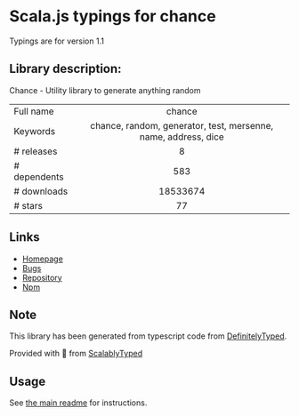 
# Scala.js typings for chance

Typings are for version 1.1

## Library description:
Chance - Utility library to generate anything random

|                    |                 |
| ------------------ | :-------------: |
| Full name          | chance |
| Keywords           | chance, random, generator, test, mersenne, name, address, dice |
| # releases         | 8 |
| # dependents       | 583 |
| # downloads        | 18533674 |
| # stars            | 77 |

## Links
- [Homepage](http://chancejs.com)
- [Bugs](https://github.com/chancejs/chancejs/issues)
- [Repository](https://github.com/chancejs/chancejs)
- [Npm](https://www.npmjs.com/package/chance)
    


## Note
This library has been generated from typescript code from [DefinitelyTyped](https://definitelytyped.org).

Provided with :purple_heart: from [ScalablyTyped](https://github.com/oyvindberg/ScalablyTyped)

## Usage
See [the main readme](../../readme.md) for instructions.


